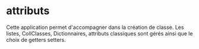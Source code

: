 # attributs
Cette application permet d'accompagner dans la création de classe.
Les listes, CollClasses, Dictionnaires, attributs classiques sont gérés ainsi que le choix de getters setters.
